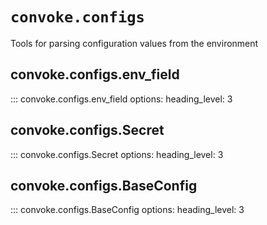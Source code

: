 # `convoke.configs`

Tools for parsing configuration values from the environment

## convoke.configs.env_field

::: convoke.configs.env_field
    options:
      heading_level: 3


## convoke.configs.Secret

::: convoke.configs.Secret
    options:
      heading_level: 3

## convoke.configs.BaseConfig

::: convoke.configs.BaseConfig
    options:
      heading_level: 3
